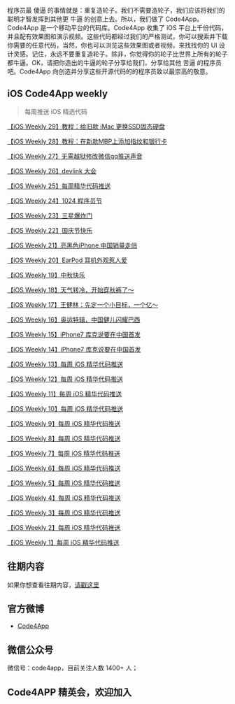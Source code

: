   [](http://www.code4app.com/static_laravel/images/code4app_logo_1102.png)


程序员最 傻逼 的事情就是：重复造轮子。我们不需要造轮子，我们应该将我们的聪明才智发挥到其他更 牛逼 的创意上去。所以，我们做了 Code4App。Code4App 是一个移动平台的代码库。Code4App 收集了 iOS 平台上千份代码，并且配有效果图和演示视频。这些代码都经过我们的严格测试，你可以搜索并下载你需要的任意代码，当然，你也可以浏览这些效果图或者视频，来找找你的 UI 设计灵感。记住，永远不要重复造轮子。除非，你觉得你的轮子比世界上所有的轮子都牛逼。OK，请把你造出的牛逼的轮子分享给我们，分享给其他 苦逼 的程序员吧。Code4App 向创造并分享这些开源代码的的程序员致以最崇高的敬意。


## iOS Code4App weekly

> 每周推送 iOS 精选代码

[【iOS Weekly 29】教程：给旧款 iMac 更换SSD固态硬盘](http://www.code4app.com/forum.php?mod=viewthread&tid=11777&extra=page%3D1%5C%22+target=%5C%22_blank%5C%22+target=%5C%22_blank%5C%22+target=%5C%22_blank)

[【iOS Weekly 28】教程：在新款MBP上添加指纹和银行卡](http://www.code4app.com/forum.php?mod=viewthread&tid=11662&extra=page%3D1%5C%22+target=%5C%22_blank%5C%22+target=%5C%22_blank%5C%22+target=%5C%22_blank)

[【iOS Weekly 27】无需越狱修改微信qq推送声音](http://code4app.com/thread-11516-1-1.html)

[【iOS Weekly 26】devlink 大会](http://code4app.com/forum.php?mod=viewthread&tid=11388&extra=page%3D1)

[【iOS Weekly 25】每周精华代码推送](http://code4app.com/forum.php?mod=viewthread&tid=11260&extra=page%3D1)

[【iOS Weekly 24】1024 程序员节](http://code4app.com/forum.php?mod=viewthread&tid=11159&extra=page%3D1)

[【iOS Weekly 23】三星爆炸门](http://code4app.com/forum.php?mod=viewthread&tid=11029&extra=page%3D1)

[【iOS Weekly 22】国庆节快乐](http://code4app.com/forum.php?mod=viewthread&tid=10896&extra=page%3D2)

[【iOS Weekly 21】亮黑色iPhone 中国销量走俏](http://code4app.com/forum.php?mod=viewthread&tid=10774&extra=page%3D1)

[【iOS Weekly 20】EarPod 耳机外观惹人爱](http://www.code4app.com/forum.php?mod=viewthread&tid=10675&extra=page%3D1)

[【iOS Weekly 19】中秋快乐](http://www.code4app.com/thread-10570-1-1.html)

[【iOS Weekly 18】天气转冷，开始穿秋裤了～](http://www.code4app.com/thread-10467-1-1.html)

[【iOS Weekly 17】王健林：先定一个小目标，一个亿～](http://www.code4app.com/thread-10331-1-1.html
)

[【iOS Weekly 16】奥运特辑，中国健儿闪耀巴西](http://www.code4app.com/thread-10194-1-1.html)

[【iOS Weekly 15】iPhone7 库克说要在中国首发](http://www.code4app.com/thread-10084-1-1.html)

[【iOS Weekly 14】iPhone7 库克说要在中国首发](http://www.code4app.com/thread-9969-1-1.html)

[【iOS Weekly 13】每周 iOS 精华代码推送](http://www.code4app.com/thread-9816-1-1.html)

[【iOS Weekly 12】每周 iOS 精华代码推送](http://www.code4app.com/thread-9683-1-1.html)

[【iOS Weekly 11】每周 iOS 精华代码推送](http://www.code4app.com/thread-9551-1-1.html)

[【iOS Weekly 10】每周 iOS 精华代码推送](http://www.code4app.com/thread-9411-1-1.html)

[【iOS Weekly 9】每周 iOS 精华代码推送](http://www.code4app.com/thread-9254-1-1.html)

[【iOS Weekly 8】每周 iOS 精华代码推送](http://www.code4app.com/thread-9056-1-1.html)

[【iOS Weekly 7】每周 iOS 精华代码推送](http://www.code4app.com/thread-8870-1-1.html)

[【iOS Weekly 6】每周 iOS 精华代码推送](http://www.code4app.com/thread-8724-1-1.html)

[【iOS Weekly 5】每周 iOS 精华代码推送](http://www.code4app.com/thread-8639-1-1.html)

[【iOS Weekly 4】每周 iOS 精华代码推送](http://www.code4app.com/thread-8486-1-1.html)

[【iOS Weekly 3】每周 iOS 精华代码推送](http://www.code4app.com/thread-8347-1-1.html)

[【iOS Weekly 2】每周 iOS 精华代码推送](http://www.code4app.com/thread-8204-1-1.html)

[【iOS Weekly 1】每周 iOS 精华代码推送](http://www.code4app.com/thread-8078-1-1.html)



## 往期内容

如果你想查看往期内容，[请戳这里](http://www.code4app.com/forum.php?mod=viewthread&tid=10299&extra=page%3D1)

## 官方微博

*   [Code4App](http://weibo.com/code4app/)

## 微信公众号

微信号：code4app，目前关注人数 1400+ 人；

  [](http://ww4.sinaimg.cn/mw690/6f5f9fe7gw1f8nk2qn0zjj2076076gm2.jpg)

## Code4APP 精英会，欢迎加入

  [](http://ww1.sinaimg.cn/mw690/6f5f9fe7gw1f83kfr92wrj20ku0wtte2.jpg)


